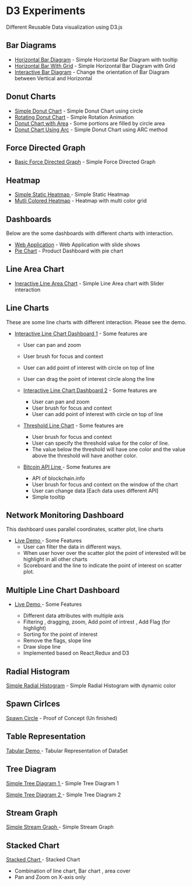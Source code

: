 # D3 Experiments
Different Reusable Data visualization using D3.js

## Bar Diagrams 

* [Horizontal Bar Diagram](https://bikramkawan.github.io/D3/BarDiagram/HorizontalBar.html) - Simple Horizontal Bar Diagram with tooltip
* [Horizontal Bar With Grid](https://bikramkawan.github.io/D3/BarDiagram/HorizontalBarWithGrid.html) - Simple Horizontal Bar Diagram with Grid
* [Interactive Bar Diagram](https://bikramkawan.github.io/D3/BarDiagram/InteractiveVerticalBar/bargraph.html) - Change the orientation of Bar Diagram between Vertical and Horizontal

## Donut Charts

* [Simple Donut Chart](https://bikramkawan.github.io/D3/Donutchart/SimpleDonutChart.html) - Simple Donut Chart using circle
* [Rotating Donut Chart](https://bikramkawan.github.io/D3/Donutchart/MovingDonutChart.html) - Simple Rotation Animation
* [Donut Chart with Area](https://bikramkawan.github.io/D3/Donutchart/DonutChartArea.html) - Some portions are filled by circle area
* [Donut Chart Using Arc](https://bikramkawan.github.io/D3/Donutchart/DonutChartUsingArc.html) - Simple Donut Chart using ARC method


## Force Directed Graph

* [Basic Force Directed Graph](https://bikramkawan.github.io/D3/ForceDirectedGraph/demo.html) - Simple Force Directed Graph



## Heatmap

* [Simple Static Heatmap ](https://bikramkawan.github.io/D3/Heatmap/Simple-Static-Heatmap.html) - Simple Static Heatmap 
* [Mutli Colored Heatmap](https://bikramkawan.github.io/D3/Heatmap/heatmap.html) - Heatmap with multi color grid


## Dashboards

Below are the some dashboards with different charts with interaction.


* [Web Application](https://bikramkawan.github.io/D3/InteractiveDashboard/History/map.html) - Web Application with slide shows
* [Pie Chart](https://bikramkawan.github.io/D3/InteractiveDashboard/ProductWithPieChart/Susane.html) - Product Dashboard with pie chart


## Line Area Chart

* [Ineractive Line Area Chart](https://bikramkawan.github.io/D3/LineAreaChart/demo.html) - Simple Line Area chart with Slider interaction

## Line Charts

These are some line charts with different interaction. Please see the demo.

* [Interactive Line Chart Dashboard 1](https://bikramkawan.github.io/D3/LineChart/InteractiveDashboard/index.html) - Some features are

    * User can  pan and zoom
    * User brush for focus and context 
    * User can  add point of interest with circle on top of line 
    * User can  drag the point of interest circle along the line
    
    
  * [Interactive Line Chart Dashboard 2](https://bikramkawan.github.io/D3/LineChart/InteractiveDashboard/index.html) - Some features are

    * User can  pan and zoom
    * User brush for focus and context 
    * User can  add point of interest with circle on top of line 
    
      
  * [Threshold Line Chart](https://bikramkawan.github.io/D3/LineChart/LineWithThresholdValue/demo.html) - Some features are

    * User brush for focus and context 
    * User can specify the threshold value for the color of line. 
    * The value below the threshold will have one color and the value above the threshold will have another color. 
   
  * [Bitcoin API Line ](https://bikramkawan.github.io/D3/LineChart/LineChartBitCoinAPI/index.html) - Some features are
    * API of blockchain.info
    * User brush for focus and context on the window of the chart 
    * User can change data [Each data uses different API]
    * Simple tooltip

## Network Monitoring Dashboard
This dashboard uses parallel coordinates, scatter plot, line charts 

* [Live Demo ](https://bikramkawan.github.io/D3/ParallelCoordinate/index.html) - Some Features
    * User can filter the data in different ways.
    * When user hover over the scatter plot the point of interested will be highlight in all other charts
    * Scoreboard and the line to indicate the point of interest on scatter plot.

## Multiple Line Chart Dashboard
* [Live Demo ](http://multilinechart.surge.sh/) - Some Features
   
   * Different data attributes with multiple axis
   * Filtering , dragging, zoom, Add point of intrest , Add Flag (for highlight)
   * Sorting for the point of interest
   * Remove the flags, slope line
   * Draw slope line
   * Implemented based on React,Redux and D3


## Radial Histogram 

[Simple Radial Histogram](https://bikramkawan.github.io/D3/RadialHistogram/radialhistogram.html) - Simple Radial Histogram with dynamic color

## Spawn Cirlces

[Spawn Circle](https://bikramkawan.github.io/D3/SpawnCircle/spawncircle.html) - Proof of Concept (Un finished)

## Table Representation

[Tabular Demo ](https://bikramkawan.github.io/D3/Table/index.html) - Tabular Representation of DataSet 


## Tree Diagram 

[Simple Tree Diagram 1 ](https://bikramkawan.github.io/D3/TreeDiagram/Simple.html) - Simple Tree Diagram 1

[Simple Tree Diagram 2 ](https://bikramkawan.github.io/D3/TreeDiagram/SimpleTreeDiagram/index.html) - Simple Tree Diagram 2


## Stream Graph 

[Simple Stream Graph ](https://bikramkawan.github.io/D3/Streamgraph/dummy.html) - Simple Stream Graph


## Stacked Chart

[Stacked Chart ](https://bikramkawan.github.io/D3/StackedChart/index.html) - Stacked Chart
  * Combination of line chart, Bar chart , area cover
  * Pan and Zoom on X-axis only 


